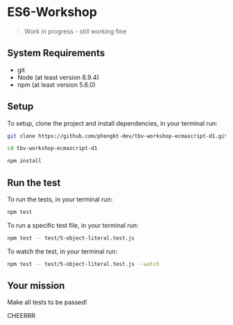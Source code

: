 # ES6-Workshop

> Work in progress - still working fine

## System Requirements

- git
- Node (at least version 8.9.4)
- npm (at least version 5.6.0)

## Setup

To setup, clone the project and install dependencies, in your terminal run:

```bash
git clone https://github.com/phongkt-dev/tbv-workshop-ecmascript-d1.git

cd tbv-workshop-ecmascript-d1

npm install
```

## Run the test

To run the tests, in your terminal run:

```bash
npm test
```

To run a specific test file, in your terminal run:

```bash
npm test -- test/5-object-literal.test.js
```

To watch the test, in your terminal run:

```bash
npm test -- test/5-object-literal.test.js --watch
```

## Your mission

Make all tests to be passed!

CHEERRR